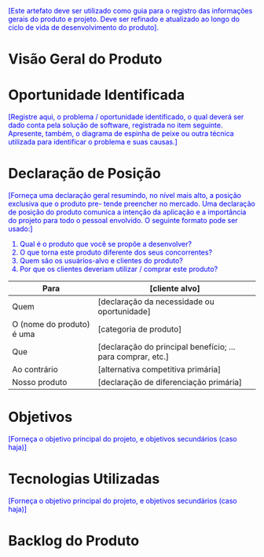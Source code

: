 <span style="color:blue">
[Este artefato deve ser utilizado como guia para o registro das informações gerais do produto e projeto. Deve
ser refinado e atualizado ao longo do ciclo de vida de desenvolvimento do produto].
</span>

# Visão Geral do Produto
# Oportunidade Identificada
<span style="color:blue">
[Registre aqui, o problema / oportunidade identificado, o qual deverá ser dado conta pela solução de software, registrada no item seguinte. Apresente, também, o diagrama de espinha de peixe ou outra técnica utilizada para identificar o problema e suas causas.]
</span>

# Declaração de Posição
<span style="color:blue">
[Forneça uma declaração geral resumindo, no nível mais alto, a posição exclusiva que o produto pre-
tende preencher no mercado. Uma declaração de posição do produto comunica a intenção da aplicação
e a importância do projeto para todo o pessoal envolvido. O seguinte formato pode ser usado:]

1. Qual é o produto que você se propõe a desenvolver?
2. O que torna este produto diferente dos seus concorrentes?
3. Quem são os usuários-alvo e clientes do produto?
4. Por que os clientes deveriam utilizar / comprar este produto?

| Para                     | [cliente alvo]                                           |
|--------------------------|----------------------------------------------------------|
| Quem                     | [declaração da necessidade ou oportunidade]               |
| O (nome do produto) é uma| [categoria de produto]                                    |
| Que                      | [declaração do principal benefício; ... para comprar, etc.] |
| Ao contrário             | [alternativa competitiva primária]                        |
| Nosso produto            | [declaração de diferenciação primária]                    |
</span>

# Objetivos
<span style="color:blue">
[Forneça o objetivo principal do projeto, e objetivos secundários (caso haja)]
</span>

# Tecnologias Utilizadas
<span style="color:blue">
[Forneça o objetivo principal do projeto, e objetivos secundários (caso haja)]
</span>

# Backlog do Produto
<span style="color:blue">
</span>